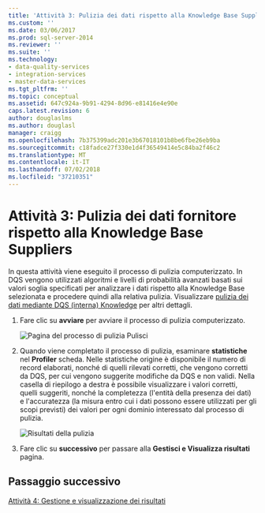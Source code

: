 ```yaml
---
title: 'Attività 3: Pulizia dei dati rispetto alla Knowledge Base Suppliers | Microsoft Docs'
ms.custom: ''
ms.date: 03/06/2017
ms.prod: sql-server-2014
ms.reviewer: ''
ms.suite: ''
ms.technology:
- data-quality-services
- integration-services
- master-data-services
ms.tgt_pltfrm: ''
ms.topic: conceptual
ms.assetid: 647c924a-9b91-4294-8d96-e81416e4e90e
caps.latest.revision: 6
author: douglaslms
ms.author: douglasl
manager: craigg
ms.openlocfilehash: 7b375399adc201e3b67018101b8be6fbe26eb9ba
ms.sourcegitcommit: c18fadce27f330e1d4f36549414e5c84ba2f46c2
ms.translationtype: MT
ms.contentlocale: it-IT
ms.lasthandoff: 07/02/2018
ms.locfileid: "37210351"
---
```

# <a name="task-3-cleansing-data-against-the-suppliers-knowledge-base"></a>Attività 3: Pulizia dei dati fornitore rispetto alla Knowledge Base Suppliers
  In questa attività viene eseguito il processo di pulizia computerizzato. In DQS vengono utilizzati algoritmi e livelli di probabilità avanzati basati sui valori soglia specificati per analizzare i dati rispetto alla Knowledge Base selezionata e procedere quindi alla relativa pulizia. Visualizzare [pulizia dei dati mediante DQS (interna) Knowledge](http://msdn.microsoft.com/library/hh213061.aspx) per altri dettagli.  
  
1.  Fare clic su **avviare** per avviare il processo di pulizia computerizzato.  
  
     ![Pagina del processo di pulizia Pulisci](../../2014/tutorials/media/et-cleansingdataagainstthesupplierkb-01.jpg "pulire pagina del processo di pulizia")  
  
2.  Quando viene completato il processo di pulizia, esaminare **statistiche** nel **Profiler** scheda. Nelle statistiche origine è disponibile il numero di record elaborati, nonché di quelli rilevati corretti, che vengono corretti da DQS, per cui vengono suggerite modifiche da DQS e non validi. Nella casella di riepilogo a destra è possibile visualizzare i valori corretti, quelli suggeriti, nonché la completezza (l'entità della presenza dei dati) e l'accuratezza (la misura entro cui i dati possono essere utilizzati per gli scopi previsti) dei valori per ogni dominio interessato dal processo di pulizia.  
  
     ![Risultati della pulizia](../../2014/tutorials/media/et-cleansingdataagainstthesupplierkb-02.jpg "dei risultati della pulizia")  
  
3.  Fare clic su **successivo** per passare alla **Gestisci e Visualizza risultati** pagina.  
  
## <a name="next-step"></a>Passaggio successivo  
 [Attività 4: Gestione e visualizzazione dei risultati](../../2014/tutorials/task-4-manaing-and-viewing-results.md)  
  
  
